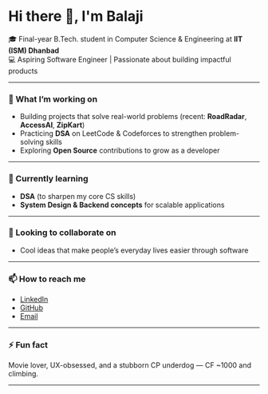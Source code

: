 # Hi there 👋, I'm Balaji  

🎓 Final-year B.Tech. student in Computer Science & Engineering at **IIT (ISM) Dhanbad**  
💻 Aspiring Software Engineer | Passionate about building impactful products  

---

### 🔭 What I’m working on  
- Building projects that solve real-world problems (recent: **RoadRadar**, **AccessAI**, **ZipKart**)  
- Practicing **DSA** on LeetCode & Codeforces to strengthen problem-solving skills  
- Exploring **Open Source** contributions to grow as a developer  

---

### 🌱 Currently learning  
- **DSA** (to sharpen my core CS skills)  
- **System Design & Backend concepts** for scalable applications

---

### 👯 Looking to collaborate on  
- Cool ideas that make people’s everyday lives easier through software   

---

### 📫 How to reach me  
- [LinkedIn](https://linkedin.com/in/mchkbalaji)  
- [GitHub](https://github.com/mchkbalaji)  
- [Email](mailto:balaji.mirthipati@gmail.com)  

---

### ⚡ Fun fact  
Movie lover, UX-obsessed, and a stubborn CP underdog — CF ~1000 and climbing. 

---

